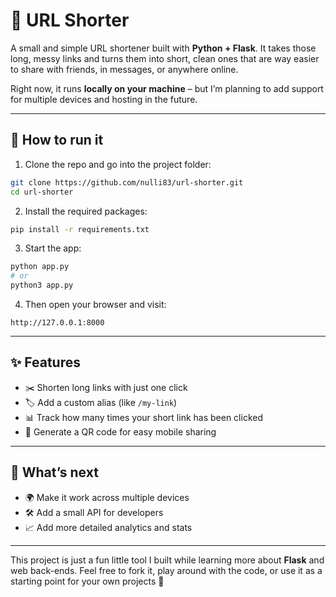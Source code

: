 # 🔗 URL Shorter

A small and simple URL shortener built with **Python + Flask**.
It takes those long, messy links and turns them into short, clean ones that are way easier to share with friends, in messages, or anywhere online.

Right now, it runs **locally on your machine** – but I’m planning to add support for multiple devices and hosting in the future.

---

## 🚀 How to run it

1. Clone the repo and go into the project folder:

```bash
git clone https://github.com/nulli83/url-shorter.git
cd url-shorter
```

2. Install the required packages:

```bash
pip install -r requirements.txt
```

3. Start the app:

```bash
python app.py
# or
python3 app.py
```

4. Then open your browser and visit:

```
http://127.0.0.1:8000
```

---

## ✨ Features

* ✂️ Shorten long links with just one click
* 🏷️ Add a custom alias (like `/my-link`)
* 📊 Track how many times your short link has been clicked
* 📱 Generate a QR code for easy mobile sharing

---

## 🔮 What’s next

* 🌍 Make it work across multiple devices
* 🛠️ Add a small API for developers
* 📈 Add more detailed analytics and stats

---

This project is just a fun little tool I built while learning more about **Flask** and web back-ends.
Feel free to fork it, play around with the code, or use it as a starting point for your own projects 🚀
